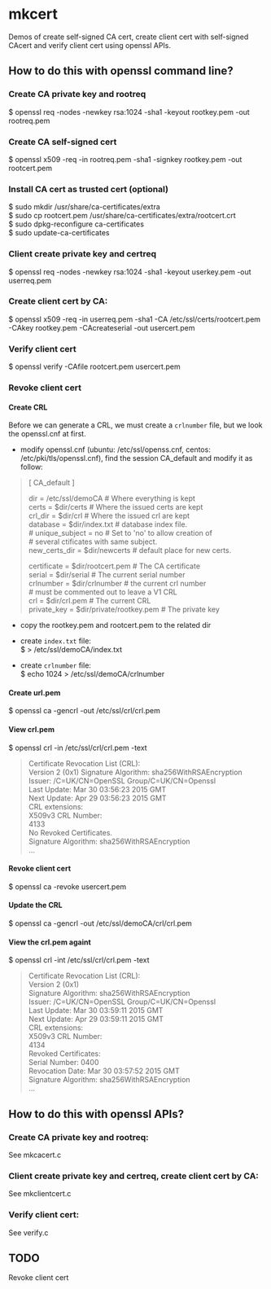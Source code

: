 # mkcert
Demos of create self-signed CA cert, create client cert with self-signed CAcert and verify client cert using openssl APIs.

## How to do this with openssl command line?
### Create CA private key and rootreq
  $ openssl req -nodes -newkey rsa:1024 -sha1 -keyout rootkey.pem -out rootreq.pem

### Create CA self-signed cert
  $ openssl x509 -req -in rootreq.pem -sha1 -signkey rootkey.pem -out rootcert.pem

### Install CA cert as trusted cert (optional)
  $ sudo mkdir /usr/share/ca-certificates/extra  
  $ sudo cp rootcert.pem /usr/share/ca-certificates/extra/rootcert.crt  
  $ sudo dpkg-reconfigure ca-certificates  
  $ sudo update-ca-certificates  

### Client create private key and certreq
  $ openssl req -nodes -newkey rsa:1024 -sha1 -keyout userkey.pem -out userreq.pem 

### Create client cert by CA:  
  $ openssl x509 -req -in userreq.pem -sha1 -CA /etc/ssl/certs/rootcert.pem -CAkey rootkey.pem -CAcreateserial -out usercert.pem 

### Verify client cert
  $ openssl verify -CAfile rootcert.pem usercert.pem

### Revoke client cert
#### Create CRL
Before we can generate a CRL, we must create a `crlnumber` file, but we look the openssl.cnf at first.
* modify openssl.cnf (ubuntu: /etc/ssl/openss.cnf, centos: /etc/pki/tls/openssl.cnf), find the session CA_default and modify it as follow:  
> [ CA_default ]
> 
> dir             = /etc/ssl/demoCA               # Where everything is kept  
> certs           = $dir/certs            # Where the issued certs are kept  
> crl_dir         = $dir/crl              # Where the issued crl are kept  
> database        = $dir/index.txt        # database index file.  
> \# unique_subject = no                    # Set to 'no' to allow creation of  
>                                         # several ctificates with same subject.  
> new_certs_dir   = $dir/newcerts         # default place for new certs.  
> 
> certificate     = $dir/rootcert.pem       # The CA certificate  
> serial          = $dir/serial           # The current serial number  
> crlnumber       = $dir/crlnumber        # the current crl number  
>                                         # must be commented out to leave a V1 CRL  
> crl             = $dir/crl.pem          # The current CRL  
> private_key     = $dir/private/rootkey.pem # The private key  

* copy the rootkey.pem and rootcert.pem to the related dir  

* create `index.txt` file:  
$ > /etc/ssl/demoCA/index.txt

* create `crlnumber` file:  
$ echo 1024 > /etc/ssl/demoCA/crlnumber

#### Create url.pem  
$ openssl ca -gencrl -out /etc/ssl/crl/crl.pem  

#### View crl.pem
$ openssl crl -in /etc/ssl/crl/crl.pem -text  
> Certificate Revocation List (CRL):  
        Version 2 (0x1) 
    Signature Algorithm: sha256WithRSAEncryption  
        Issuer: /C=UK/CN=OpenSSL Group/C=UK/CN=Openssl  
        Last Update: Mar 30 03:56:23 2015 GMT  
        Next Update: Apr 29 03:56:23 2015 GMT  
        CRL extensions:  
            X509v3 CRL Number:   
                4133  
No Revoked Certificates.  
    Signature Algorithm: sha256WithRSAEncryption  
    ...  
    

#### Revoke client cert
$ openssl ca -revoke usercert.pem

#### Update the CRL
$ openssl ca -gencrl -out /etc/ssl/demoCA/crl/crl.pem

#### View the crl.pem againt 
$ openssl crl -int /etc/ssl/crl/crl.pem -text  
> Certificate Revocation List (CRL):  
        Version 2 (0x1)  
    Signature Algorithm: sha256WithRSAEncryption  
        Issuer: /C=UK/CN=OpenSSL Group/C=UK/CN=Openssl  
        Last Update: Mar 30 03:59:11 2015 GMT  
        Next Update: Apr 29 03:59:11 2015 GMT  
        CRL extensions:  
            X509v3 CRL Number:   
                4134  
Revoked Certificates:  
    Serial Number: 0400  
        Revocation Date: Mar 30 03:57:52 2015 GMT  
    Signature Algorithm: sha256WithRSAEncryption  
    ...  

## How to do this with openssl APIs?
### Create CA private key and rootreq:  
See mkcacert.c

### Client create private key and certreq, create client cert by CA:  
See mkclientcert.c

### Verify client cert:  
See verify.c

## TODO
Revoke client cert
